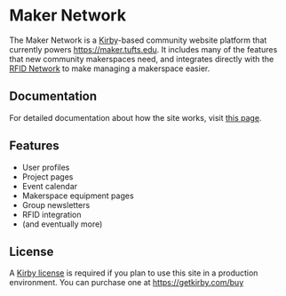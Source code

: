 # Maker Network

The Maker Network is a [Kirby](https://getkirby.com/)-based community website platform that currently powers <https://maker.tufts.edu>. It includes many of the features that new community makerspaces need, and integrates directly with the [RFID Network](https://github.com/JumbosMakerNetwork/RFID_Network) to make managing a makerspace easier.

## Documentation

For detailed documentation about how the site works, visit [this page](https://makernetwork.org/docs).

## Features

- User profiles
- Project pages
- Event calendar
- Makerspace equipment pages
- Group newsletters
- RFID integration
- (and eventually more)

## License

A [Kirby license](https://getkirby.com/license) is required if you plan to use this site in a production environment. You can purchase one at <https://getkirby.com/buy>